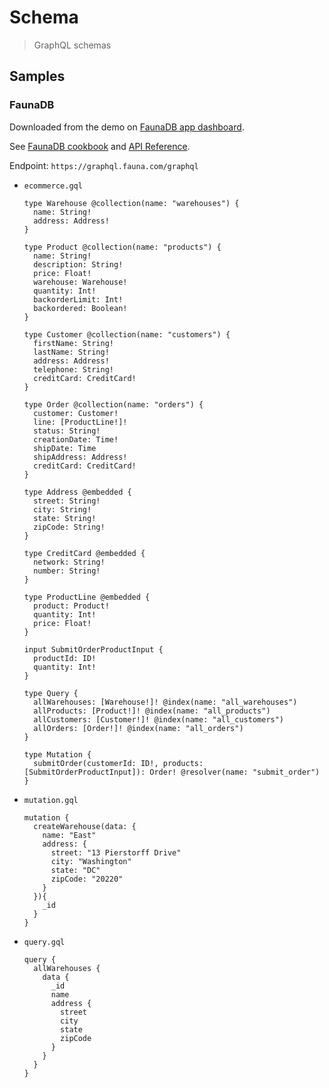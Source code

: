 # Schema
> GraphQL schemas


## Samples

### FaunaDB

Downloaded from the demo on [FaunaDB app dashboard](https://dashboard.fauna.com/).

See [FaunaDB cookbook](https://docs.fauna.com/fauna/current/cookbook/) and [API Reference](https://docs.fauna.com/fauna/current/api/).

Endpoint: `https://graphql.fauna.com/graphql`

- `ecommerce.gql`
    ```gql
    type Warehouse @collection(name: "warehouses") {
      name: String!
      address: Address! 
    }

    type Product @collection(name: "products") {
      name: String!
      description: String!
      price: Float!
      warehouse: Warehouse!
      quantity: Int!
      backorderLimit: Int!
      backordered: Boolean!
    }

    type Customer @collection(name: "customers") {
      firstName: String!
      lastName: String!
      address: Address!
      telephone: String!
      creditCard: CreditCard!
    }

    type Order @collection(name: "orders") {
      customer: Customer!
      line: [ProductLine!]!
      status: String!
      creationDate: Time!
      shipDate: Time
      shipAddress: Address!
      creditCard: CreditCard!
    }

    type Address @embedded {
      street: String!
      city: String!
      state: String!
      zipCode: String!
    }

    type CreditCard @embedded {
      network: String!
      number: String!
    }

    type ProductLine @embedded {
      product: Product!
      quantity: Int!
      price: Float!
    }

    input SubmitOrderProductInput {
      productId: ID!
      quantity: Int!
    }

    type Query {
      allWarehouses: [Warehouse!]! @index(name: "all_warehouses")
      allProducts: [Product!]! @index(name: "all_products")
      allCustomers: [Customer!]! @index(name: "all_customers")
      allOrders: [Order!]! @index(name: "all_orders")
    }

    type Mutation {
      submitOrder(customerId: ID!, products: [SubmitOrderProductInput]): Order! @resolver(name: "submit_order")
    }
    ```
- `mutation.gql`
    ```gql
    mutation {
      createWarehouse(data: {
        name: "East"
        address: {
          street: "13 Pierstorff Drive"
          city: "Washington"
          state: "DC"
          zipCode: "20220"
        }
      }){
        _id
      }
    }
    ```
- `query.gql`
    ```gql
    query {
      allWarehouses {
        data {
          _id
          name
          address {
            street
            city
            state
            zipCode
          }
        }
      }
    }
    ```
